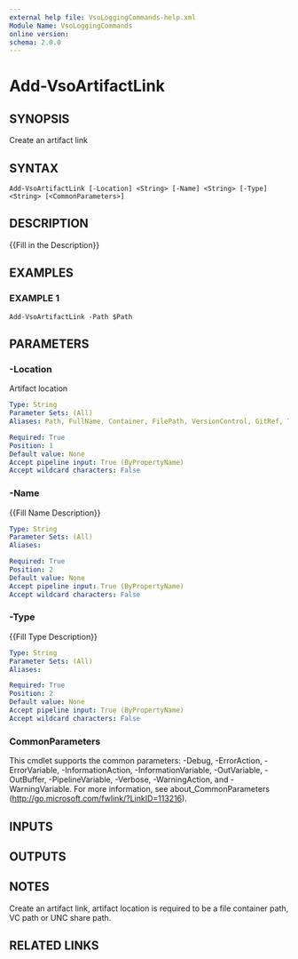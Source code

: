 ```yaml
---
external help file: VsoLoggingCommands-help.xml
Module Name: VsoLoggingCommands
online version:
schema: 2.0.0
---
```


# Add-VsoArtifactLink

## SYNOPSIS
Create an artifact link

## SYNTAX

```
Add-VsoArtifactLink [-Location] <String> [-Name] <String> [-Type] <String> [<CommonParameters>]
```

## DESCRIPTION
{{Fill in the Description}}

## EXAMPLES

### EXAMPLE 1
```
Add-VsoArtifactLink -Path $Path
```

## PARAMETERS

### -Location
Artifact location

```yaml
Type: String
Parameter Sets: (All)
Aliases: Path, FullName, Container, FilePath, VersionControl, GitRef, TfvcLabel

Required: True
Position: 1
Default value: None
Accept pipeline input: True (ByPropertyName)
Accept wildcard characters: False
```

### -Name
{{Fill Name Description}}

```yaml
Type: String
Parameter Sets: (All)
Aliases:

Required: True
Position: 2
Default value: None
Accept pipeline input: True (ByPropertyName)
Accept wildcard characters: False
```

### -Type
{{Fill Type Description}}

```yaml
Type: String
Parameter Sets: (All)
Aliases:

Required: True
Position: 2
Default value: None
Accept pipeline input: True (ByPropertyName)
Accept wildcard characters: False
```

### CommonParameters
This cmdlet supports the common parameters: -Debug, -ErrorAction, -ErrorVariable, -InformationAction, -InformationVariable, -OutVariable, -OutBuffer, -PipelineVariable, -Verbose, -WarningAction, and -WarningVariable. For more information, see about_CommonParameters (http://go.microsoft.com/fwlink/?LinkID=113216).

## INPUTS

## OUTPUTS

## NOTES
Create an artifact link, artifact location is required to be a file container path, VC path or UNC share path.

## RELATED LINKS
